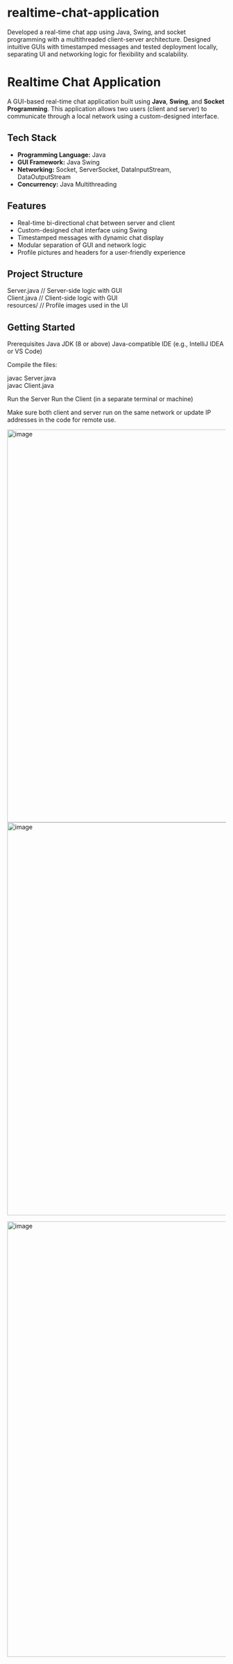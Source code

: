 # realtime-chat-application
Developed a real-time chat app using Java, Swing, and socket programming with a multithreaded client-server architecture. Designed intuitive GUIs with timestamped messages and tested deployment locally, separating UI and networking logic for flexibility and scalability.

# Realtime Chat Application

A GUI-based real-time chat application built using **Java**, **Swing**, and **Socket Programming**. This application allows two users (client and server) to communicate through a local network using a custom-designed interface.

## Tech Stack

- **Programming Language:** Java  
- **GUI Framework:** Java Swing  
- **Networking:** Socket, ServerSocket, DataInputStream, DataOutputStream  
- **Concurrency:** Java Multithreading

## Features

- Real-time bi-directional chat between server and client  
- Custom-designed chat interface using Swing  
- Timestamped messages with dynamic chat display  
- Modular separation of GUI and network logic  
- Profile pictures and headers for a user-friendly experience

## Project Structure

Server.java     // Server-side logic with GUI  
Client.java     // Client-side logic with GUI  
resources/      // Profile images used in the UI

## Getting Started

Prerequisites
Java JDK (8 or above)
Java-compatible IDE (e.g., IntelliJ IDEA or VS Code)

Compile the files:

javac Server.java  
javac Client.java

Run the Server
Run the Client (in a separate terminal or machine)

Make sure both client and server run on the same network or update IP addresses in the code for remote use.


<img width="732" height="906" alt="image" src="https://github.com/user-attachments/assets/9c24d898-7e53-4f65-93d3-5f7d63d33033" /> <img width="732" height="906" alt="image" src="https://github.com/user-attachments/assets/910d1719-6547-4b70-a788-cbf5287ebc2f" />

<img width="1916" height="1004" alt="image" src="https://github.com/user-attachments/assets/6181bc0b-dd1e-4a7a-8a6c-c23a5f4cec43" />
